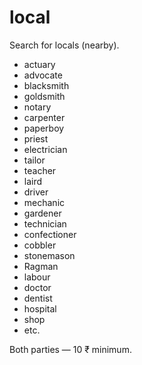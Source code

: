 # local
Search for locals (nearby).

* actuary
* advocate
* blacksmith
* goldsmith
* notary
* carpenter
* paperboy
* priest
* electrician
* tailor
* teacher
* laird
* driver
* mechanic
* gardener
* technician
* confectioner
* cobbler
* stonemason
* Ragman
* labour
* doctor
* dentist
* hospital
* shop
* etc.

Both parties — 10 ₹ minimum.
